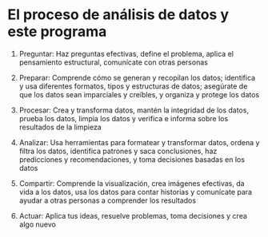 # El proceso de análisis de datos y este programa

1. Preguntar: Haz preguntas efectivas, define el problema, aplica el pensamiento estructural, comunícate con otras personas 

2. Preparar: Comprende cómo se generan y recopilan los datos; identifica y usa diferentes formatos, tipos y estructuras de datos; asegúrate de que los datos sean imparciales y creíbles, y organiza y protege los datos 

3. Procesar: Crea y transforma datos, mantén la integridad de los datos, prueba los datos, limpia los datos y verifica e informa sobre los resultados de la limpieza 

4. Analizar: Usa herramientas para formatear y transformar datos, ordena y filtra los datos, identifica patrones y saca conclusiones, haz predicciones y recomendaciones, y toma decisiones basadas en los datos

5. Compartir: Comprende la visualización, crea imágenes efectivas, da vida a los datos, usa los datos para contar historias y comunícate para ayudar a otras personas a comprender los resultados 

6. Actuar: Aplica tus ideas, resuelve problemas, toma decisiones y crea algo nuevo